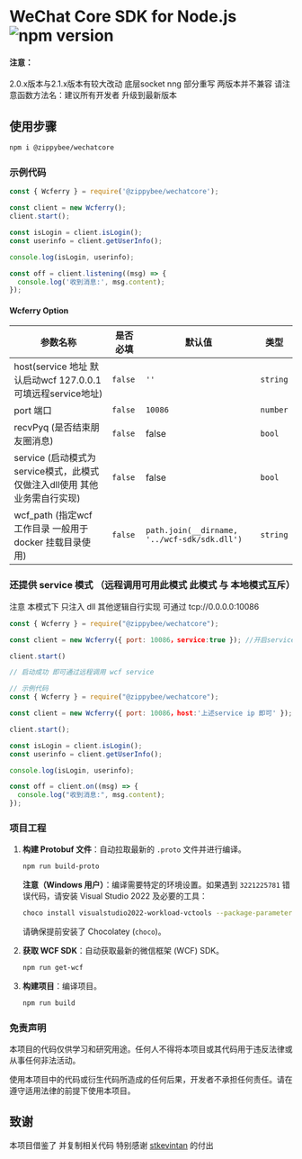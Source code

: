 # WeChat Core SDK for Node.js ![npm version](https://img.shields.io/npm/v/@zippybee/wechatcore.svg)

#### 注意：

2.0.x版本与2.1.x版本有较大改动  底层socket nng 部分重写 两版本并不兼容 请注意函数方法名：建议所有开发者 升级到最新版本

## 使用步骤

```bash
npm i @zippybee/wechatcore
```

### 示例代码

```javascript
const { Wcferry } = require('@zippybee/wechatcore');

const client = new Wcferry();
client.start();

const isLogin = client.isLogin();
const userinfo = client.getUserInfo();

console.log(isLogin, userinfo);

const off = client.listening((msg) => {
  console.log('收到消息:', msg.content);
});
```

#### Wcferry Option

| 参数名称                                                     | 是否必填 | 默认值                                       | 类型     |
| ------------------------------------------------------------ | -------- | -------------------------------------------- | -------- |
| host(service 地址 默认启动wcf 127.0.0.1 可填远程service地址) | `false`  | `''`                                         | `string` |
| port 端口                                                    | `false`  | `10086`                                      | `number` |
| recvPyq (是否结束朋友圈消息)                                 | `false`  | false                                        | `bool`   |
| service (启动模式为service模式，此模式仅做注入dll使用 其他业务需自行实现) | `false`  | false                                        | `bool`   |
| wcf_path (指定wcf 工作目录 一般用于docker 挂载目录使用)      | `false`  | `path.join(__dirname, '../wcf-sdk/sdk.dll')` | `string` |



### 还提供 service 模式 （远程调用可用此模式 此模式 与 本地模式互斥）

注意 本模式下 只注入 dll 其他逻辑自行实现 可通过 tcp://0.0.0.0:10086

```javascript
const { Wcferry } = require("@zippybee/wechatcore");

const client = new Wcferry({ port: 10086，service:true }); //开启service模式

client.start()

// 启动成功 即可通过远程调用 wcf service

// 示例代码
const { Wcferry } = require("@zippybee/wechatcore");

const client = new Wcferry({ port: 10086，host:'上述service ip 即可' });

client.start();

const isLogin = client.isLogin();
const userinfo = client.getUserInfo();

console.log(isLogin, userinfo);

const off = client.on((msg) => {
  console.log("收到消息:", msg.content);
});

```

### 项目工程

1. **构建 Protobuf 文件**：自动拉取最新的 `.proto` 文件并进行编译。

   ```bash
   npm run build-proto
   ```

   **注意（Windows 用户）**：编译需要特定的环境设置。如果遇到 `3221225781` 错误代码，请安装 Visual Studio 2022 及必要的工具：

   ```bash
   choco install visualstudio2022-workload-vctools --package-parameters "--includeRecommended"
   ```

   请确保提前安装了 Chocolatey (`choco`)。

2. **获取 WCF SDK**：自动获取最新的微信框架 (WCF) SDK。

   ```bash
   npm run get-wcf
   ```

3. **构建项目**：编译项目。

   ```bash
   npm run build
   ```



### 免责声明

本项目的代码仅供学习和研究用途。任何人不得将本项目或其代码用于违反法律或从事任何非法活动。

使用本项目中的代码或衍生代码所造成的任何后果，开发者不承担任何责任。请在遵守适用法律的前提下使用本项目。



## 致谢

本项目借鉴了 并复制相关代码 特别感谢  [stkevintan](https://github.com/stkevintan) 的付出

[node-wcferry]: https://github.com/wechatferry/wechatferry

